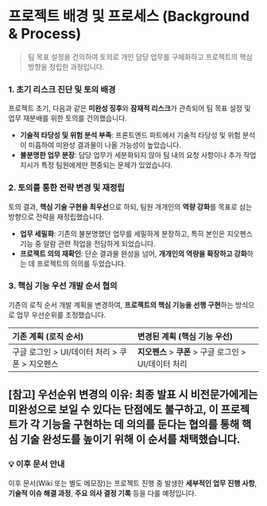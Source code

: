 # 프로젝트 배경 및 프로세스 (Background & Process)

> 팀 목표 설정을 건의하여 토의로 개인 담당 업무를 구체화하고 프로젝트의 핵심 방향을 정립한 과정입니다.

### 1. 초기 리스크 진단 및 토의 배경

프로젝트 초기, 다음과 같은 **미완성 징후**와 **잠재적 리스크**가 관측되어 팀 목표 설정 및 업무 재분배를 위한 토의를 건의했습니다.

* **기술적 타당성 및 위험 분석 부족**: 프론트엔드 파트에서 기술적 타당성 및 위험 분석이 미흡하여 미완성 결과물이 나올 가능성이 높았습니다.
* **불분명한 업무 분장**: 담당 업무가 세분화되지 않아 팀 내의 요청 사항이나 추가 작업 지시가 특정 팀원에게만 편중되는 문제가 있었습니다.

### 2. 토의를 통한 전략 변경 및 재정립

토의 결과, **핵심 기술 구현을 최우선**으로 하되, 팀원 개개인의 **역량 강화**를 목표로 삼는 방향으로 전략을 재정립했습니다.

* **업무 세밀화**: 기존의 불분명했던 업무를 세밀하게 분장하고, 특히 본인은 지오펜스 기능 중 알람 관련 작업을 전담하게 되었습니다.
* **프로젝트 의의 재확인**: 단순 결과물 완성을 넘어, **개개인의 역량을 확장하고 강화**하는 데 프로젝트의 의의를 두었습니다.

### 3. 핵심 기능 우선 개발 순서 협의

기존의 로직 순서 개발 계획을 변경하여, **프로젝트의 핵심 기능을 선행 구현**하는 방식으로 업무 우선순위를 조정했습니다.

| 기존 계획 (로직 순서) | 변경된 계획 (핵심 기능 우선) |
| :--- | :--- |
| 구글 로그인 > UI/데이터 처리 > 쿠폰 > 지오펜스 | **지오펜스** > **쿠폰** > 구글 로그인 > UI/데이터 처리 |

**[참고] 우선순위 변경의 이유:**
최종 발표 시 비전문가에게는 미완성으로 보일 수 있다는 단점에도 불구하고, 이 프로젝트가 **각 기능을 구현하는 데 의의**를 둔다는 협의를 통해 핵심 기술 완성도를 높이기 위해 이 순서를 채택했습니다.
---

### 💡 이후 문서 안내

이후 문서(Wiki 또는 별도 메모장)는 프로젝트 진행 중 발생한 **세부적인 업무 진행 사항**, **기술적 이슈 해결 과정**, **주요 의사 결정 기록** 등을 다룰 예정입니다.
